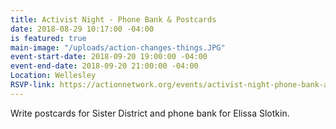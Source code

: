 ```yaml
---
title: Activist Night - Phone Bank & Postcards
date: 2018-08-29 10:17:00 -04:00
is featured: true
main-image: "/uploads/action-changes-things.JPG"
event-start-date: 2018-09-20 19:00:00 -04:00
event-end-date: 2018-09-20 21:00:00 -04:00
Location: Wellesley
RSVP-link: https://actionnetwork.org/events/activist-night-phone-bank-and-postcards?source=direct_link&
---
```


Write postcards for Sister District and phone bank for Elissa Slotkin.